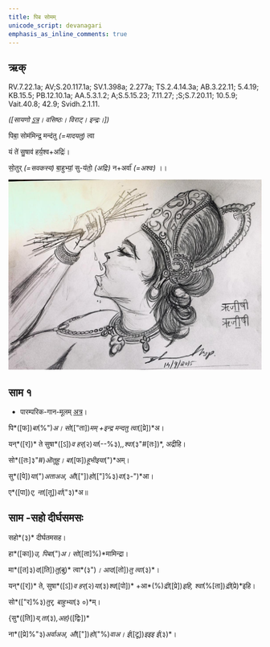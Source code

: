 ```yaml
---
title: पिब सोमम्  
unicode_script: devanagari  
emphasis_as_inline_comments: true
---   
```


## ऋक्

RV.7.22.1a; AV;S.20.117.1a; SV.1.398a; 2.277a; TS.2.4.14.3a; AB.3.22.11; 5.4.19; KB.15.5; PB.12.10.1a; AA.5.3.1.2; A;S.5.15.23; 7.11.27; ;S;S.7.20.11; 10.5.9; Vait.40.8; 42.9; Svidh.2.1.11.

*([सायणो [ऽत्र](https://archive.org/stream/RgVedaWithSayanasCommentaryPart3/rv_sayanabhasya_part3#page/n413/mode/2up&sa=D&ust=1542425956227000)। वसिष्ठः। विराट्। इन्द्रः।])*

पिबा॒ सोम॑मिन्द्र॒ मन्द॑तु *(=मादयतु)* त्वा

यं ते॑ सु॒षाव॑ हर्य॒श्व+अद्रिः॑।

सो॒तुर् *(=सवकस्य)* बा॒हुभ्यां॒ सु-य॑तो॒ *(अद्रिः)* न+अर्वा॑ *(=अश्वः)* ।।

![](../images/indra-squeezing-soma-into-mouth.jpg)


## साम १

- पारम्परिक-गान-मूलम् [अत्र](https://sanskritdocuments.org/sites/pssramanujaswamy/VIVAAHA%20UPANAYANA%20SAAMAANI.pdf&sa=D&ust=1542425956228000)।
<div class="audioEmbed"  caption="रामानुजार्यः 1974 " src="https://archive
.org/download/jaiminIya-sAma-gAna-paravastu-tradition-rAmAnuja/piba-somam.mp3"></div>
<div class="audioEmbed"  caption="गोपालार्यः 2015  " src="https://archive
.org/download/jaiminIya-sAma-gAna-paravastu-tradition-gopAla-2015/piba-somam.mp3"></div>
<div class="audioEmbed"  caption="गोपालपवनयोर् अनुवचनम् 2015  " src="https://archive
.org/download/jaiminIya-sAma-gAna-paravastu-tradition-anuvachanam-gopAla-pavana-2015/piba-somam-p1.mp3"></div>

पि*([फ])*बा*(%")*अ। सो*(["ता])*मम् +इन्द्र मन्दतु त्वा*([प्रे])*अ।

यन्*([र])* ते सुषा*([ऽ])*व हर्*(२)*या*(--%३)*,,श्वा*(३"#[तः])*, अद्रीहि।

सो*([तः]३"#)*ऒतूहु। बा*([फ])*हूभीइया*(")*अम्।

सु*([पे])*या*(")*अताअअ, औ*(["])*हो*(["]%३)*वा*(३-")*आ।

ए*([पा])*ए, ना*([तू])*र्वा*("३)*अ॥

## साम -सहो दीर्घसमसः

<div class="audioEmbed"  caption="गोपालपवनयोर् अनुवचनम् 2015  " src="https://archive
.org/download/jaiminIya-sAma-gAna-paravastu-tradition-anuvachanam-gopAla-pavana-2015/piba-somam-p2.mp3"></div>

सहो*(३)* दीर्घतमसह।

हा*([का])*उ, पिबा*(")*अ। सो*([ता]%)*मामिन्द्रा।

मा*([त]३)*द*([ति])*तु*(~~दु~~)* त्वा*(३")*। आद*([तो])*तु त्वा*(३)*।

यन्*([र])* ते, सुषा*([ऽ])*व हर्*(२)*या*(३)*श्व*([पो])* +आ*(%)*द्री*([प्रे])*इहि, श्वा*(%[ता])*द्री*(प्रे)*इहि।

सो*(["र]%३)*तुर्, बाहुभ्या*(३ ०)*म्।

{सु*([ति])*य,ता*(३)*,अह}*([द्विः])*

ना*([प्रे]%"३)*अर्वाअअ, औ*(["])*हो*("%)*वाअ। ई*([टू])*इइइ ई*(३)*।

